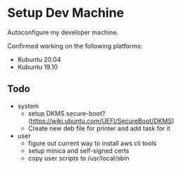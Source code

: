 # Setup Dev Machine

Autoconfigure my developer machine.

Confirmed working on the following platforms:

  - Kubuntu 20.04
  - Kubuntu 19.10

## Todo

- system
	- setup DKMS secure-boot? (https://wiki.ubuntu.com/UEFI/SecureBoot/DKMS)
	- Create new deb file for printer and add task for it
- user
	- figure out current way to install aws cli tools
	- setup minica and self-signed certs
	- copy user scripts to /usr/local/sbin

